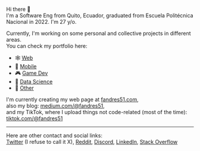 Hi there 👋  
I'm a Software Eng from Quito, Ecuador, graduated from Escuela Politécnica Nacional in 2022. I'm 27 y/o.

Currently, I'm working on some personal and collective projects in different areas.  
You can check my portfolio here:
- 🕸️ [Web](https://github.com/stars/fandres51/lists/front-end-web-mobile)
- 📱 [Mobile](https://github.com/stars/fandres51/lists/front-end-web-mobile)
- 🎮 [Game Dev](https://github.com/stars/fandres51/lists/game-dev)
- 🐍 [Data Science](https://github.com/stars/fandres51/lists/backend-iot)
- 🐧 [Other](https://github.com/stars/fandres51/lists/ai-prompt-engineering)

I'm currently creating my web page at [fandres51.com](https://www.fandres51.com/),   
also my blog: [medium.com/@fandres51](https://medium.com/@fandres51),  
and my TikTok, where I upload things not code-related (most of the time): [tiktok.com/@fandres51](https://www.tiktok.com/@fandres51)

___
Here are other contact and social links:  
[Twitter](x.com/fandres51) (I refuse to call it X), [Reddit](), [Discord](), [LinkedIn](https://www.linkedin.com/in/fabio-andres-enriquez-476692194/), [Stack Overflow]()  

<!--
### Hi there 👋


**fandres51/fandres51** is a ✨ _special_ ✨ repository because its `README.md` (this file) appears on your GitHub profile.

Here are some ideas to get you started:

- 🔭 I’m currently working on personal projects
- 🌱 I’m currently learning Flutter, Firebase, NextJS
- 👯 I’m looking to collaborate on startups and open source projects
- 🤔 I’m looking for help with finding interesting ideas for projects
- 💬 Ask me about anything I can help you with :)
- 📫 How to reach me: fabio.and1514@gmail.com
- 😄 Pronouns: he/him
- ⚡ Fun fact: I look younger than I am 😃
-->
